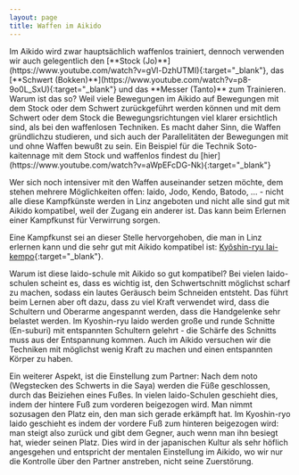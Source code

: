 ```yaml
---
layout: page
title: Waffen im Aikido
---
```



<div class="container block">
<div class="row">
<div class="col" markdown="1">
Im Aikido wird zwar hauptsächlich waffenlos trainiert, dennoch verwenden wir auch gelegentlich den [**Stock (Jo)**](https://www.youtube.com/watch?v=gVl-DzhUTMI){:target="_blank"}, das [**Schwert (Bokken)**](https://www.youtube.com/watch?v=p8-9o0L_SxU){:target="_blank"} und das **Messer (Tanto)** zum Trainieren. Warum ist das so? Weil viele Bewegungen im Aikido auf Bewegungen mit dem Stock oder dem Schwert zurückgeführt werden können und mit dem Schwert oder dem Stock die Bewegungsrichtungen viel klarer ersichtlich sind, als bei den waffenlosen Techniken. Es macht daher Sinn, die Waffen gründlichzu studieren, und sich auch der Parallelitäten der Bewegungen mit und ohne Waffen bewußt zu sein. Ein Beispiel für die Technik Soto-kaitennage mit dem Stock und waffenlos findest du [hier](https://www.youtube.com/watch?v=aWpEFcDG-Nk){:target="_blank"}

Wer sich noch intensiver mit den Waffen auseinander setzen möchte, dem stehen mehrere Möglichkeiten offen: Iaido, Jodo, Kendo, Batodo, ... - nicht alle diese Kampfkünste werden in Linz angeboten und nicht alle sind gut mit Aikido kompatibel, weil der Zugang ein anderer ist. Das kann beim Erlernen einer Kampfkunst für Verwirrung sorgen.

Eine Kampfkunst sei an dieser Stelle hervorgehoben, die man in Linz erlernen kann und die sehr gut mit Aikido kompatibel ist: [Kyôshin-ryu Iai-kempo](http://www.kendolinz.org/iaido){:target="_blank"}.

Warum ist diese Iaido-schule mit Aikido so gut kompatibel? Bei vielen Iaido-schulen scheint es, dass es wichtig ist, den Schwertschnitt möglichst scharf zu machen, sodass ein lautes Geräusch beim Schneiden entsteht. Das führt beim Lernen aber oft dazu, dass zu viel Kraft verwendet wird, dass die Schultern und Oberarme angespannt werden, dass die Handgelenke sehr belastet werden. Im Kyoshin-ryu Iaido werden große und runde Schnitte (En-suburi) mit entspannten Schultern gelehrt - die Schärfe des Schnitts muss aus der Entspannung kommen. Auch im Aikido versuchen wir die Techniken mit möglichst wenig Kraft zu machen und einen entspannten Körper zu haben.
</div>
</div>
<div class="row">
<div class="col-6" markdown="1">
Ein weiterer Aspekt, ist die Einstellung zum Partner: Nach dem noto (Wegstecken des Schwerts in die Saya) werden die Füße geschlossen, durch das Beiziehen eines Fußes. In vielen Iaido-Schulen geschieht dies, indem der hintere Fuß zum vorderen beigezogen wird. Man nimmt sozusagen den Platz ein, den man sich gerade erkämpft hat. Im Kyoshin-ryo Iaido geschieht es indem der vordere Fuß zum hinteren beigezogen wird: man steigt also zurück und gibt dem Gegner, auch wenn man ihn besiegt hat, wieder seinen Platz. Dies wird in der japanischen Kultur als sehr höflich angesgehen und entspricht der mentalen Einstellung im Aikido, wo wir nur die Kontrolle über den Partner anstreben, nicht seine Zuerstörung. 
</div>
<div class="col">
<img class="imageStyleWaffen" src="{{ site.baseurl }}/images/WaffenImAikido.jpg" alt="" />
</div>
</div>
</div>